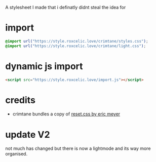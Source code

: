 A stylesheet I made that i definatly didnt steal the idea for

# import
```css
@import url("https://style.roxcelic.love/crimtane/styles.css");
@import url("https://style.roxcelic.love/crimtane/light.css");
```
# dynamic js import
```html
<script src="https://style.roxcelic.love/import.js"></script>
```
# credits
* crimtane bundles a copy of [reset.css by eric meyer](//meyerweb.com/eric/tools/css/reset/)

# update V2
not much has changed but there is now a lightmode and its way more organised.
